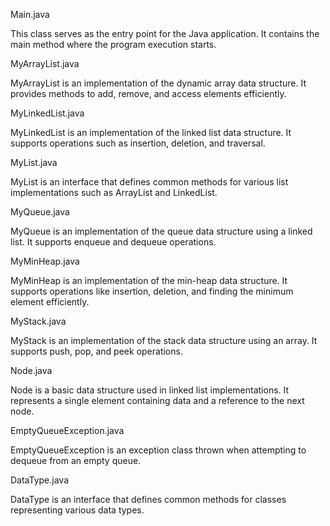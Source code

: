   Main.java

This class serves as the entry point for the Java application. It contains the main method where the program execution starts.

  MyArrayList.java

MyArrayList is an implementation of the dynamic array data structure. It provides methods to add, remove, and access elements efficiently.

  MyLinkedList.java

MyLinkedList is an implementation of the linked list data structure. It supports operations such as insertion, deletion, and traversal.

  MyList.java

MyList is an interface that defines common methods for various list implementations such as ArrayList and LinkedList.

  MyQueue.java

MyQueue is an implementation of the queue data structure using a linked list. It supports enqueue and dequeue operations.

  MyMinHeap.java

MyMinHeap is an implementation of the min-heap data structure. It supports operations like insertion, deletion, and finding the minimum element efficiently.

  MyStack.java

MyStack is an implementation of the stack data structure using an array. It supports push, pop, and peek operations.

  Node.java

Node is a basic data structure used in linked list implementations. It represents a single element containing data and a reference to the next node.

  EmptyQueueException.java

EmptyQueueException is an exception class thrown when attempting to dequeue from an empty queue.

  DataType.java

DataType is an interface that defines common methods for classes representing various data types.
